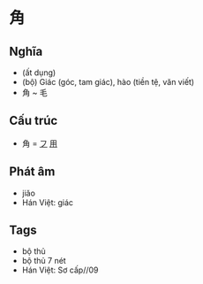 # 角

## Nghĩa

* (ất dụng)
* (bộ) Giác (góc, tam giác), hào (tiền tệ, văn viết)
* 角 ~ 毛

## Cấu trúc
* 角 = [フ](フ.md) [用](用.md)

## Phát âm

* jiǎo
* Hán Việt: giác

## Tags
* bộ thủ
* bộ thủ 7 nét
* Hán Việt: Sơ cấp//09

<script>window.HANZI_FIELD='角';</script>

